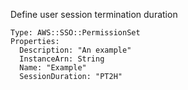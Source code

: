 
Define user session termination duration

```yaml---
Type: AWS::SSO::PermissionSet
Properties:
  Description: "An example"
  InstanceArn: String
  Name: "Example"
  SessionDuration: "PT2H"
```